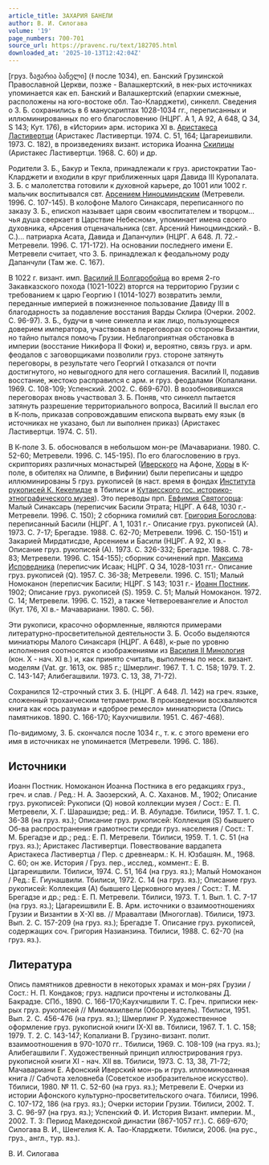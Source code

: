 ```yaml
---
article_title: ЗАХАРИЯ БАНЕЛИ
author: В. И. Силогава
volume: '19'
page_numbers: 700-701
source_url: https://pravenc.ru/text/182705.html
downloaded_at: '2025-10-13T12:42:04Z'
---
```


[груз. ზაჟარია ბანელი] (Ɨ после 1034), еп. Банский Грузинской Православной Церкви, позже - Валашкертский, в нек-рых источниках упоминается как еп. Банский и Валашкертский (епархии смежные, расположены на юго-востоке обл. Тао-Кларджети), синкелл. Сведения о З. Б. сохранились в 6 манускриптах 1028-1034 гг., переписанных и иллюминированных по его благословению (НЦРГ. A 1, A 92, A 648, Q 34, S 143; Кут. 176), в «Истории» арм. историка XI в. [Аристакеса Ластивертци](<https://pravenc.ru/text/Аристакеса Ластивертци.html>) (Аристакес Ластивертци. 1974. С. 51, 164; Цагареишвили. 1973. С. 182), в произведениях визант. историка Иоанна [Скилицы](https://pravenc.ru/text/Скилица.html) (Аристакес Ластивертци. 1968. С. 60) и др.

Родители З. Б., Бакур и Текла, принадлежали к груз. аристократии Тао-Кларджети и входили в круг приближенных царя Давида III Куропалата. З. Б. с малолетства готовили к духовной карьере, до 1001 или 1002 г. мальчик воспитывался свт. [Арсением Ниноцминдским](<https://pravenc.ru/text/Арсением Ниноцминдским.html>) (Метревели. 1996. С. 107-145). В колофоне Малого Синаксаря, переписанного по заказу З. Б., епископ называет царя своим «воспитателем и творцом... чья душа сверкает в Царствие Небесном», упоминает имена своего духовника, «Арсения отценачальника (свт. Арсений Ниноцминдский.- В. С.)... патриарха Асата, Давида и Дапанчули» (НЦРГ. A 648. Л. 72.- Метревели. 1996. С. 171-172). На основании последнего имени Е. Метревели считает, что З. Б. принадлежал к феодальному роду Дапанчули (Там же. С. 167).

В 1022 г. визант. имп. [Василий II Болгаробойца](<https://pravenc.ru/text/Василий II Болгаробойца.html>) во время 2-го Закавказского похода (1021-1022) вторгся на территорию Грузии с требованием к царю Георгию I (1014-1027) возвратить земли, переданные империей в пожизненное пользование Давиду III в благодарность за подавление восстания Варды Склира (Очерки. 2002. С. 96-97). З. Б., будучи в чине синкелла и как лицо, пользующееся доверием императора, участвовал в переговорах со стороны Византии, но тайно пытался помочь Грузии. Неблагоприятная обстановка в империи (восстание Никифора II Фоки) и, вероятно, связь груз. и арм. феодалов с заговорщиками позволили груз. стороне затянуть переговоры, в результате чего Георгий I отказался от почти достигнутого, но невыгодного для него соглашения. Василий II, подавив восстание, жестоко расправился с арм. и груз. феодалами (Копалиани. 1969. С. 108-109; Успенский. 2002. С. 669-670). В возобновившихся переговорах вновь участвовал З. Б. Поняв, что синкелл пытается затянуть разрешение территориального вопроса, Василий II выслал его в К-поль, приказав сопровождавшим епископа вырвать ему язык (в источниках не указано, был ли выполнен приказ) (Аристакес Ластивертци. 1974. С. 51).

В К-поле З. Б. обосновался в небольшом мон-ре (Мачавариани. 1980. С. 52-60; Метревели. 1996. С. 145-195). По его благословению в груз. скрипториях различных монастырей ([Иверского](https://pravenc.ru/text/Иверского.html) на Афоне, [Хоры](https://pravenc.ru/text/Хоры.html) в К-поле, в обителях на Олимпе, в Вифинии) были переписаны и щедро иллюминированы 5 груз. рукописей (в наст. время в фондах [Института рукописей К. Кекелидзе](<https://pravenc.ru/text/Института рукописей К  Кекелидзе.html>) в Тбилиси и [Кутаисского гос. историко-этнографического музея](<https://pravenc.ru/text/Кутаисского гос  историко-этнографического музея.html>)). Это переводы прп. [Евфимия Святогорца](<https://pravenc.ru/text/ЕВФИМИЙ СВЯТОГОРЕЦ.html>): Малый Синаксарь (переписчик Басили Этрата; НЦРГ. А 648, 1030 г.- Метревели. 1996. С. 150); 2 сборника гомилий свт. [Григория Богослова](<https://pravenc.ru/text/Григорий Богослов.html>): переписанный Басили (НЦРГ. A 1, 1031 г.- Описание груз. рукописей (А). 1973. С. 7-17; Брегадзе. 1988. С. 62-70; Метревели. 1996. С. 150-151) и Закарией Мирдатисдзе, Арсением и Басили (НЦРГ. А 92, XI в.- Описание груз. рукописей (А). 1973. С. 326-332; Брегадзе. 1988. С. 78-83; Метревели. 1996. С. 154-155); сборник сочинений прп. [Максима Исповедника](<https://pravenc.ru/text/Максим Исповедник.html>) (переписчик Исаак; НЦРГ. Q 34, 1028-1031 гг.- Описание груз. рукописей (Q). 1957. С. 36-38; Метревели. 1996. С. 151); Малый Номоканон (переписчик Басили; НЦРГ. S 143; 1031 г.- [Иоанн Постник](<https://pravenc.ru/text/Иоанн Постник.html>). 1902; Описание груз. рукописей (S). 1959. С. 51; Малый Номоканон. 1972. С. 14; Метревели. 1996. С. 152), а также Четвероевангелие и Апостол (Кут. 176, XI в.- Мачавариани. 1980. С. 56).

Эти рукописи, красочно оформленные, являются примерами литературно-просветительной деятельности З. Б. Особо выделяются миниатюры Малого Синаксаря (НЦРГ. А 648), к-рые по уровню исполнения соотносятся с изображениями из [Василия II Минология](<https://pravenc.ru/text/Василия II Минология.html>) (кон. X - нач. XI в.) и, как принято считать, выполнены по неск. визант. моделям (Vat. gr. 1613, ок. 985 г.; Шмерлинг. 1967. Т. 1. С. 158; 1979. Т. 2. С. 143-147; Алибегашвили. 1973. С. 13, 38, 71-72).

Сохранился 12-строчный стих З. Б. (НЦРГ. А 648. Л. 142) на греч. языке, сложенный трохаическим тетраметром. В произведении восхваляются книга как «ось разума» и «доброе ремесло» миниатюриста (Опись памятников. 1890. С. 166-170; Каухчишвили. 1951. С. 467-468).

По-видимому, З. Б. скончался после 1034 г., т. к. с этого времени его имя в источниках не упоминается (Метревели. 1996. С. 186).

## Источники

Иоанн Постник. Номоканон Иоанна Постника в его редакциях груз., греч. и слав. / Ред.: Н. А. Заозерский, А. С. Хаханов. М., 1902; Описание груз. рукописей: Рукописи (Q) новой коллекции музея / Сост.: Е. П. Метревели, Х. Г. Шарашидзе; ред.: И. В. Абуладзе. Тбилиси, 1957. Т. 1. С. 36-38 (на груз. яз.); Описание груз. рукописей: Коллекция (S) бывшего Об-ва распространения грамотности среди груз. населения / Сост.: Т. М. Брегадзе и др.; ред.: Е. П. Метревели. Тбилиси, 1959. Т. 1. С. 51 (на груз. яз.); Аристакес Ластивертци. Повествование вардапета Аристакеса Ластивертца / Пер. с древнеарм.: К. Н. Юзбашян. М., 1968. С. 60; он же. История / Груз. пер., исслед., коммент.: Е. В. Цагареишвили. Тбилиси, 1974. С. 51, 164 (на груз. яз.); Малый Номоканон / Ред.: Е. Гиунашвили. Тбилиси, 1972. С. 14 (на груз. яз.); Описание груз. рукописей: Коллекция (А) бывшего Церковного музея / Сост.: Т. М. Брегадзе и др.; ред.: Е. П. Метревели. Тбилиси, 1973. Т. 1. Вып. 1. С. 7-17 (на груз. яз.); Цагареишвили Е. В. Арм. источники о взаимоотношениях Грузии и Византии в X-XI вв. // Мравалтави (Многоглав). Тбилиси, 1973. Вып. 2. С. 157-209 (на груз. яз.); Брегадзе Т. Описание груз. рукописей, содержащих соч. Григория Назианзина. Тбилиси, 1988. С. 62-70 (на груз. яз.).

## Литература

Опись памятников древности в некоторых храмах и мон-рях Грузии / Сост.: Н. П. Кондаков; груз. надписи прочтены и истолкованы Д. Бакрадзе. СПб., 1890. С. 166-170;Каухчишвили Т. С. Греч. приписки нек-рых груз. рукописей // Мимомхилвели (Обозреватель). Тбилиси, 1951. Вып. 2. С. 456-476 (на груз. яз.); Шмерлинг Р. Художественное оформление груз. рукописной книги IX-XI вв. Тбилиси, 1967. Т. 1. С. 158; 1979. Т. 2. С. 143-147; Копалиани В. Грузино-визант. полит. взаимоотношения в 970-1070 гг.. Тбилиси, 1969. С. 108-109 (на груз. яз.); Алибегашвили Г. Художественный принцип иллюстрирования груз. рукописной книги XI - нач. XII вв. Тбилиси, 1973. С. 13, 38, 71-72; Мачавариани Е. Афонский Иверский мон-рь и груз. иллюминованная книга // Сабчота хеловнеба (Советское изобразительное искусство). Тбилиси, 1980. № 11. С. 52-60 (на груз. яз.); Метревели Е. Очерки из истории Афонского культурно-просветительского очага. Тбилиси, 1996. С. 107-172, 186 (на груз. яз.); Очерки истории Грузии. Тбилиси, 2002. Т. 3. С. 96-97 (на груз. яз.); Успенский Ф. И. История Визант. империи. М., 2002. Т. 3: Период Македонской династии (867-1057 гг.). С. 669-670; Силогава В. И., Шенгелия К. А. Тао-Кларджети. Тбилиси, 2006. (на рус., груз., англ., тур. яз.).

В. И. Силогава
